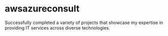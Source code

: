 # awsazureconsult
Successfully completed a variety of projects that showcase my expertise in providing IT services across diverse technologies.
